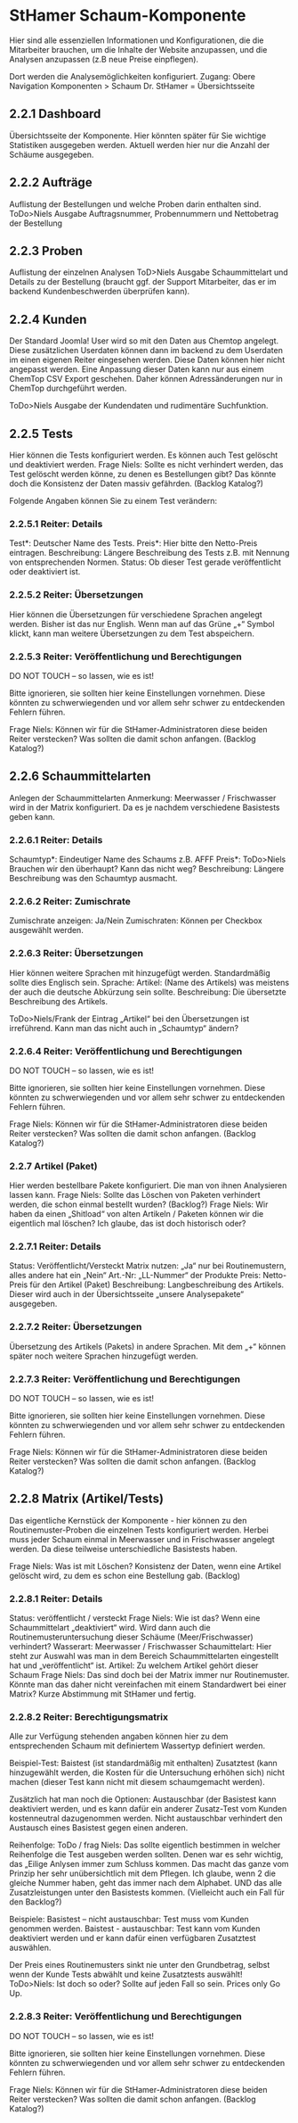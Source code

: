 # StHamer Schaum-Komponente

Hier sind alle essenziellen Informationen und Konfigurationen, die die Mitarbeiter brauchen, um die Inhalte der Website anzupassen, und die Analysen anzupassen (z.B neue Preise einpflegen).


Dort werden die Analysemöglichkeiten konfiguriert.
Zugang: Obere Navigation Komponenten > Schaum Dr. StHamer = Übersichtsseite

## 2.2.1 Dashboard
Übersichtsseite der Komponente. Hier könnten später für Sie wichtige Statistiken ausgegeben werden. Aktuell werden hier nur die Anzahl der Schäume ausgegeben.

## 2.2.2 Aufträge
Auflistung der Bestellungen und welche Proben darin enthalten sind.
ToDo>Niels Ausgabe Auftragsnummer, Probennummern und Nettobetrag der Bestellung

## 2.2.3 Proben
Auflistung der einzelnen Analysen
ToD>Niels Ausgabe Schaummittelart und Details zu der Bestellung (braucht ggf. der Support Mitarbeiter, das er im backend Kundenbeschwerden überprüfen kann).


## 2.2.4 Kunden
Der Standard Joomla! User wird so mit den Daten aus Chemtop angelegt. Diese zusätzlichen Userdaten können dann im backend zu dem Userdaten im einen eigenen Reiter eingesehen werden.
Diese Daten können hier nicht angepasst werden. Eine Anpassung dieser Daten kann nur aus einem ChemTop CSV Export geschehen.
Daher können Adressänderungen nur in ChemTop durchgeführt werden.

ToDo>Niels Ausgabe der Kundendaten und rudimentäre Suchfunktion.  


## 2.2.5 Tests
Hier können die Tests konfiguriert werden. Es können auch Test gelöscht und deaktiviert werden.
Frage Niels: Sollte es nicht verhindert werden, das Test gelöscht werden könne, zu denen es Bestellungen gibt? Das könnte doch die Konsistenz der Daten massiv gefährden.  (Backlog Katalog?)

Folgende Angaben können Sie zu einem Test verändern:

### 2.2.5.1 Reiter: Details
Test*: Deutscher Name des Tests.
Preis*: Hier bitte den Netto-Preis eintragen.
Beschreibung: Längere Beschreibung des Tests z.B. mit Nennung von entsprechenden Normen.
Status: Ob dieser Test gerade veröffentlicht oder deaktiviert ist.

### 2.2.5.2 Reiter: Übersetzungen
Hier können die Übersetzungen für verschiedene Sprachen angelegt werden. Bisher ist das nur English. Wenn man auf das Grüne „+“ Symbol klickt, kann man weitere Übersetzungen zu dem Test abspeichern.

### 2.2.5.3 Reiter: Veröffentlichung und Berechtigungen

DO NOT TOUCH – so lassen, wie es ist!

Bitte ignorieren, sie sollten hier keine Einstellungen vornehmen. Diese könnten zu schwerwiegenden und vor allem sehr schwer zu entdeckenden Fehlern führen.

Frage Niels: Können wir für die StHamer-Administratoren diese beiden Reiter verstecken? Was sollten die damit schon anfangen. (Backlog Katalog?)


## 2.2.6 Schaummittelarten
Anlegen der Schaummittelarten
Anmerkung:
Meerwasser / Frischwasser wird in der Matrix konfiguriert. Da es je nachdem verschiedene Basistests geben kann.

### 2.2.6.1 Reiter: Details
Schaumtyp*: Eindeutiger Name des Schaums z.B. AFFF
Preis*:	ToDo>Niels Brauchen wir den überhaupt? Kann das nicht weg?
Beschreibung: Längere Beschreibung was den Schaumtyp ausmacht.

### 2.2.6.2 Reiter: Zumischrate
Zumischrate anzeigen: Ja/Nein
Zumischraten: Können per Checkbox ausgewählt werden.

### 2.2.6.3 Reiter: Übersetzungen
Hier können weitere Sprachen mit hinzugefügt werden. Standardmäßig sollte dies Englisch sein.
Sprache:
Artikel: (Name des Artikels) was meistens der auch die deutsche Abkürzung sein sollte.
Beschreibung: Die übersetzte Beschreibung des Artikels.

ToDo>Niels/Frank der Eintrag „Artikel“ bei den Übersetzungen ist irreführend. Kann man das nicht auch in „Schaumtyp“ ändern?

### 2.2.6.4 Reiter: Veröffentlichung und Berechtigungen

DO NOT TOUCH – so lassen, wie es ist!

Bitte ignorieren, sie sollten hier keine Einstellungen vornehmen. Diese könnten zu schwerwiegenden und vor allem sehr schwer zu entdeckenden Fehlern führen.

Frage Niels: Können wir für die StHamer-Administratoren diese beiden Reiter verstecken? Was sollten die damit schon anfangen. (Backlog Katalog?)


### 2.2.7 Artikel (Paket)
Hier werden bestellbare Pakete konfiguriert. Die man von ihnen Analysieren lassen kann.
Frage Niels: Sollte das Löschen von Paketen verhindert werden, die schon einmal bestellt wurden? (Backlog?)
Frage Niels: Wir haben da einen „Shitload“ von alten Artikeln / Paketen können wir die eigentlich mal löschen? Ich glaube, das ist doch historisch oder?

### 2.2.7.1 Reiter: Details
Status: Veröffentlicht/Versteckt
Matrix nutzen: „Ja“ nur bei Routinemustern, alles andere hat ein „Nein“
Art.-Nr:	„LL-Nummer“ der Produkte
Preis: 		Netto-Preis für den Artikel (Paket)
Beschreibung: Langbeschreibung des Artikels. Dieser wird auch in der Übersichtsseite „unsere Analysepakete“ ausgegeben.


### 2.2.7.2 Reiter: Übersetzungen
Übersetzung des Artikels (Pakets) in andere Sprachen.
Mit dem „+“ können später noch weitere Sprachen hinzugefügt werden.

### 2.2.7.3 Reiter: Veröffentlichung und Berechtigungen
DO NOT TOUCH – so lassen, wie es ist!

Bitte ignorieren, sie sollten hier keine Einstellungen vornehmen. Diese könnten zu schwerwiegenden und vor allem sehr schwer zu entdeckenden Fehlern führen.

Frage Niels: Können wir für die StHamer-Administratoren diese beiden Reiter verstecken? Was sollten die damit schon anfangen. (Backlog Katalog?)


## 2.2.8 Matrix (Artikel/Tests)

Das eigentliche Kernstück der Komponente - hier können zu den Routinemuster-Proben die einzelnen Tests konfiguriert werden.
Herbei muss jeder Schaum einmal in Meerwasser und in Frischwasser angelegt werden. Da diese teilweise unterschiedliche Basistests haben.

Frage Niels: Was ist mit Löschen? Konsistenz der Daten, wenn eine Artikel gelöscht wird, zu dem es schon eine Bestellung gab. (Backlog)


### 2.2.8.1 Reiter: Details
Status:	veröffentlicht / versteckt
Frage Niels: Wie ist das? Wenn eine Schaummittelart „deaktiviert“ wird. Wird dann auch die Routinemusteruntersuchung dieser Schäume (Meer/Frischwasser) verhindert?
Wasserart:	Meerwasser / Frischwasser
Schaumittelart:	Hier steht zur Auswahl was man in dem Bereich Schaummittelarten eingestellt hat und „veröffentlicht“ ist.
Artikel: Zu welchem Artikel gehört dieser Schaum
Frage Niels: Das sind doch bei der Matrix immer nur Routinemuster. Könnte man das daher nicht vereinfachen mit einem Standardwert bei einer Matrix? Kurze Abstimmung mit StHamer und fertig.



### 2.2.8.2 Reiter: Berechtigungsmatrix
Alle zur Verfügung stehenden angaben können hier zu dem entsprechenden Schaum mit definiertem Wassertyp definiert werden.

Beispiel-Test:
Baistest (ist standardmäßig mit enthalten)
Zusatztest (kann hinzugewählt werden, die Kosten für die Untersuchung erhöhen sich)
nicht machen (dieser Test kann nicht mit diesem schaumgemacht werden).

Zusätzlich hat man noch die Optionen:
Austauschbar (der Basistest kann deaktiviert werden, und es kann dafür ein anderer Zusatz-Test vom Kunden kostenneutral dazugenommen werden.
Nicht austauschbar verhindert den Austausch eines Basistest gegen einen anderen. 

Reihenfolge: ToDo / frag Niels: Das sollte eigentlich bestimmen in welcher Reihenfolge die Test ausgeben werden sollten. Denen war es sehr wichtig, das „Eilige Anlysen immer zum Schluss kommen.
Das macht das ganze vom Prinzip her sehr unübersichtlich mit dem Pflegen. Ich glaube, wenn 2 die gleiche Nummer haben, geht das immer nach dem Alphabet.
UND das alle Zusatzleistungen unter den Basistests kommen. (Vielleicht auch ein Fall für den Backlog?)

Beispiele:
Basistest – nicht austauschbar: Test muss vom Kunden genommen werden.
Baistest - austauschbar: Test kann vom Kunden deaktiviert werden und er kann dafür einen verfügbaren Zusatztest auswählen.


Der Preis eines Routinemusters sinkt nie unter den Grundbetrag, selbst wenn der Kunde Tests abwählt und keine Zusatztests auswählt!
ToDo>Niels: Ist doch so oder? Sollte auf jeden Fall so sein. Prices only Go Up.

### 2.2.8.3 Reiter: Veröffentlichung und Berechtigungen


DO NOT TOUCH – so lassen, wie es ist!

Bitte ignorieren, sie sollten hier keine Einstellungen vornehmen. Diese könnten zu schwerwiegenden und vor allem sehr schwer zu entdeckenden Fehlern führen.

Frage Niels: Können wir für die StHamer-Administratoren diese beiden Reiter verstecken? Was sollten die damit schon anfangen. (Backlog Katalog?)

